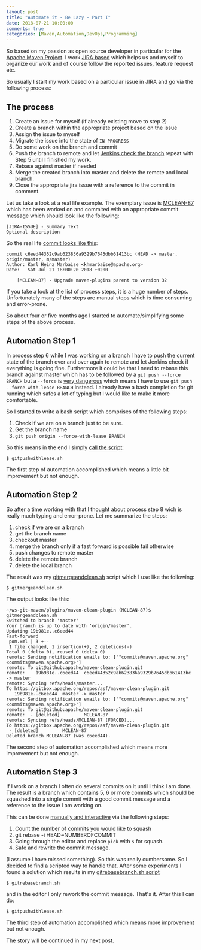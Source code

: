 ```yaml
---
layout: post
title: "Automate it - Be Lazy - Part I"
date: 2018-07-21 10:00:00
comments: true
categories: [Maven,Automation,DevOps,Programming]
---
```

So based on my passion as open source developer in particular for 
the [Apache Maven Project][maven-project]. I work [JIRA based][jira]
which helps us and myself to organize our work and of course follow 
the reported issues, feature request etc.

So usually I start my work based on a particular issue in JIRA and go via
the following process:

The process
-----------
1. Create an issue for myself (if already existing move to step 2)
2. Create a branch within the appropriate project based on the issue 
3. Assign the issue to myself
4. Migrate the issue into the state of `IN PROGRESS`
5. Do some work on the branch and commit
6. Push the branch to remote and let [Jenkins check the branch][jenkins-ci]
   repeat with Step 5 until I finished my work.
7. Rebase against master if needed
8. Merge the created branch into master
   and delete the remote and local branch.
9. Close the appropriate jira issue with a reference to the
   commit in comment.

Let us take a look at a real life example. The exemplary issue is
[MCLEAN-87][mclean-87] which has been worked on and commited with an
appropriate commit message which should look like the following:

```
[JIRA-ISSUE] - Summary Text
Optional description
```
So the real life [commit looks like this][commit-example]:
```
commit c6eed44352c9ab623836a9329b7645dbb61413bc (HEAD -> master, origin/master, m/master)
Author: Karl Heinz Marbaise <khmarbaise@apache.org>
Date:   Sat Jul 21 18:00:20 2018 +0200

    [MCLEAN-87] - Upgrade maven-plugins parent to version 32
```

If you take a look at the list of process steps, it is a huge number of steps.
Unfortunately many of the steps are manual steps which is time consuming 
and error-prone.

So about four or five months ago I started to automate/simplifying some steps
of the above process.

<!-- more -->

Automation Step 1
-----------------
In process step 6 while I was working on a branch 
I have to push the current state of the branch over and over again
to remote and let Jenkins check if everything is going fine.
Furthermore it could be that I need to rebase this branch 
against master which has to be followed by a `git push --force BRANCH`
but a `--force` is [very dangerous][danger-force] which means I have to use 
`git push --force-with-lease BRANCH` instead. I already have a bash 
completion for git running which safes a lot of typing but I would 
like to make it more comfortable.

So I started to write a bash script which 
comprises of the following steps:

1. Check if we are on a branch just to be sure.
2. Get the branch name
3. `git push origin --force-with-lease BRANCH`

So this means in the end I simply [call the script][gitpushwithlease]:
```
$ gitpushwithlease.sh
```
The first step of automation accomplished which means a little bit improvement
but not enough.

Automation Step 2
-----------------
So after a time working with that I thought about process step 8 wich is really
much typing and error-prone. Let me summarize the steps:

1. check if we are on a branch
2. get the branch name
3. checkout master
4. merge the branch only if a fast forward is possible fail otherwise
5. push changes to remote master
6. delete the remote branch
7. delete the local branch

The result was my [gitmergeandclean.sh][gitmergeandclean] script which I 
use like the following:

```
$ gitmergeandclean.sh
```

The output looks like this:
```
~/ws-git-maven/plugins/maven-clean-plugin (MCLEAN-87)$ gitmergeandclean.sh
Switched to branch 'master'
Your branch is up to date with 'origin/master'.
Updating 19b981e..c6eed44
Fast-forward
 pom.xml | 3 +--
 1 file changed, 1 insertion(+), 2 deletions(-)
Total 0 (delta 0), reused 0 (delta 0)
remote: Sending notification emails to: ['"commits@maven.apache.org" <commits@maven.apache.org>']
remote: To git@github:apache/maven-clean-plugin.git
remote:    19b981e..c6eed44  c6eed44352c9ab623836a9329b7645dbb61413bc -> master
remote: Syncing refs/heads/master...
To https://gitbox.apache.org/repos/asf/maven-clean-plugin.git
   19b981e..c6eed44  master -> master
remote: Sending notification emails to: ['"commits@maven.apache.org" <commits@maven.apache.org>']
remote: To git@github:apache/maven-clean-plugin.git
remote:  - [deleted]         MCLEAN-87
remote: Syncing refs/heads/MCLEAN-87 (FORCED)...
To https://gitbox.apache.org/repos/asf/maven-clean-plugin.git
 - [deleted]         MCLEAN-87
Deleted branch MCLEAN-87 (was c6eed44). 
```

The second step of automation accomplished which means more improvement
but not enough.


Automation Step 3
-----------------
If I work on a branch I often do several commits on it until
I think I am done. The result is a branch which contains 5, 6 or more 
commits which should be squashed into a single commit with a
good commit message and a reference to the issue I am working on.

This can be done [manually and interactive][git-rebase] via the following steps:

1. Count the number of commits you would like to squash
2. git rebase -i HEAD~NUMBEROFCOMMIT
3. Going through the editor and replace `pick` with `s` for squash.
4. Safe and rewrite the commit message.

(I assume I have missed something).
So this was really cumbersome. So I decided to find a scripted way to handle that.
After some experiments I found a solution which results in my [gitrebasebranch.sh script][gitrebasebranch]

```
$ gitrebasebranch.sh
```
and in the editor I only rework the commit message. That's it. After this I can
do:
```
$ gitpushwithlease.sh
```

The third step of automation accomplished which means more improvement
but not enough.

The story will be continued in my next post.


[maven-project]: https://maven.apache.org
[jira]: https://issues.apache.org/jira/secure/BrowseProjects.jspa?selectedCategory=10510&selectedProjectType=all
[jenkins-ci]: https://builds.apache.org/view/M-R/view/Maven/job/maven-box/job/maven-ejb-plugin/
[mclean-87]: https://issues.apache.org/jira/browse/MCLEAN-87
[commit-example]: https://gitbox.apache.org/repos/asf?p=maven-clean-plugin.git;a=commitdiff;h=c6eed44352c9ab623836a9329b7645dbb61413bc
[gitpushwithlease]: https://github.com/khmarbaise/automation-scripts/blob/f82324c08079df49cfdeb60539492b778c5f7445/gitpushwithlease.sh
[gitmergeandclean]: https://github.com/khmarbaise/automation-scripts/blob/5e3545d17805ab768edcafd89c4ba1e76af8b82e/gitmergeandclean.sh
[gitrebasebranch]: https://github.com/khmarbaise/automation-scripts/blob/4ecc12d800603d5538564c64cbd9513aa907e3b8/gitrebasebranch.sh
[danger-force]: https://developer.atlassian.com/blog/2015/04/force-with-lease/
[git-rebase]: https://git-scm.com/book/en/v2/Git-Tools-Rewriting-History#_squashing

